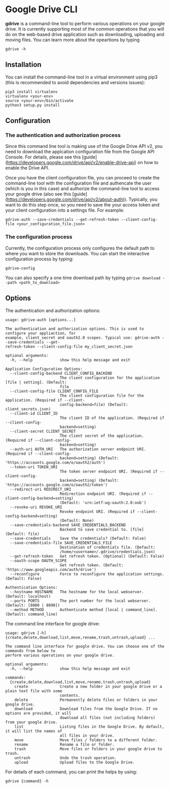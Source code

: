 # Google Drive CLI

**gdrive** is a command-line tool to perform various operations on your google drive. It is currently supporting most of the common operations that you will do on the web-based drive application such as downloading, uploading and moving files. You can learn more about the opeartions by typing

```
gdrive -h
```

## Installation

You can install the command-line tool in a virtual environment using pip3 (this is recommended to avoid  dependencies and versions issues):

```
pip3 install virtualenv
virtualenv <your-env>
source <your-env>/bin/activate
python3 setup.py install
```

## Configuration

### The authentication and authorization process

Since this command line tool is making use of the Google Drive API v2, you need to download the applcation configuration file from the Google API Console. For details, please see this [guide] (https://developers.google.com/drive/api/v2/enable-drive-api) on how to enable the Drive API.

Once you have the client configuration file, you can proceed to create the command-line tool with the configuration file and authencate the user (which is you in this case) and authorize the command-line tool to access your google drive (also see this [guide] (https://developers.google.com/drive/api/v2/about-auth)). Typically, you want to do this step once, so you need to save the your access token and your client configuration into a settings file. For example:

```
gdrive-auth --save-credentials --get-refresh-token --client-config-file <your_configuration_file.json>
```

### The configuration process

Currently, the configuration process only configures the default path to where you want to store the downloads. You can start the interactive configuration process by typing:

```
gdrive-config
```

You can also specify a one time download path by typing `gdrive download --path <path_to_download>`


## Options

The authentication and authorization options:

```
usage: gdrive-auth [options...]

The authentication and authorization options. This is used to configure your appliaction, for
example, client_secret and oauth2.0 scopes. Typical use: gdrive-auth --save-credentials --get-
refresh-token --client-config-file my_client_secret.json

optional arguments:
  -h, --help            show this help message and exit

Application Configuration Options:
  --client-config-backend CLIENT_CONFIG_BACKEND
                        The client configuration for the application [file | setting]. (Default:
                        file
  --client-config-file CLIENT_CONFIG_FILE
                        The client configuration file for the application. (Required if --client-
                        config-backend=file) (Default: client_secrets.json)
  --client-id CLIENT_ID
                        The client ID of the application. (Required if --client-config-
                        backend=setting)
  --client-secret CLIENT_SECRET
                        The client secret of the application. (Required if --client-config-
                        backend=setting)
  --auth-uri AUTH_URI   The authorization server endpoint URI. (Required if --client-config-
                        backend=setting) (Default: 'https://accounts.google.com/o/oauth2/auth')
  --token-uri TOKEN_URI
                        The token server endpoint URI. (Required if --client-config-
                        backend=setting) (Default: 'https://accounts.google.com/o/oauth2/token')
  --redirect-uri REDIRECT_URI
                        Redirection endpoint URI. (Required if --client-config-backend=setting)
                        (Default: 'urn:ietf:wg:oauth:2.0:oob')
  --revoke-uri REVOKE_URI
                        Revoke endpoint URI. (Required if --client-config-backend=setting)
                        (Default: None)
  --save-credentials-backend SAVE_CREDENTIALS_BACKEND
                        Backend to save credential to. [file] (Default: file)
  --save-credentials    Save the credentials? (Default: False)
  --save-credentials-file SAVE_CREDENTIALS_FILE
                        Destination of credentials file. (Default:
                        /home/<username>/.gdrive/credentials.json)
  --get-refresh-token   Get refresh token. (Optional) (Default: False)
  --oauth-scope OAUTH_SCOPE
                        Get refresh token. (Default: 'https://www.googleapis.com/auth/drive')
  --reconfigure         Force to reconfigure the application settings. (Default: False)

Authentication Options:
  --hostname HOSTNAME   The hostname for the local webserver. (Default: localhost)
  --ports PORTS         The port number for the local webserver. (Default: [8080 | 8090])
  --method METHOD       Authenticate method [local | command_line]. (Default: command_line)
```

The command line interface for google drive:

```
usage: gdrive [-h] {create,delete,download,list,move,rename,trash,untrash,upload} ...

The command line interface for google drive. You can choose one of the commands from below to
perform various operations on your google drive.

optional arguments:
  -h, --help            show this help message and exit

commands:
  {create,delete,download,list,move,rename,trash,untrash,upload}
    create              Create a new folder in your google drive or a plain text file with some
                        contents.
    delete              Permanently delete files or folders in your google drive.
    download            Download files from the Google Drive. If no options are provided, it will
                        download all files (not including folders) from your google drive.
    list                Listing files in the Google Drive. By default, it will list the names of
                        all files in your drive.
    move                Move files / folders to a different folder.
    rename              Rename a file or folder.
    trash               Move files or folders in your google drive to trash.
    untrash             Undo the trash operation.
    upload              Upload files to the Google Drive.
```

For details of each command, you can print the helps by using:

```
gdrive {command} -h
```

